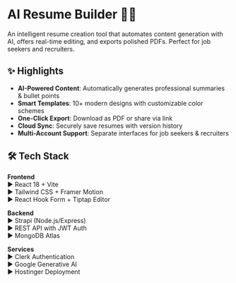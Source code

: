 # AI Resume Builder 🤖📄

An intelligent resume creation tool that automates content generation with AI, offers real-time editing, and exports polished PDFs. Perfect for job seekers and recruiters.

## ✨ Highlights

- **AI-Powered Content**: Automatically generates professional summaries & bullet points
- **Smart Templates**: 10+ modern designs with customizable color schemes
- **One-Click Export**: Download as PDF or share via link
- **Cloud Sync**: Securely save resumes with version history
- **Multi-Account Support**: Separate interfaces for job seekers & recruiters

## 🛠️ Tech Stack

**Frontend**  
▶ React 18 + Vite  
▶ Tailwind CSS + Framer Motion  
▶ React Hook Form + Tiptap Editor  

**Backend**  
▶ Strapi (Node.js/Express)  
▶ REST API with JWT Auth  
▶ MongoDB Atlas  

**Services**  
▶ Clerk Authentication  
▶ Google Generative AI  
▶ Hostinger Deployment  

